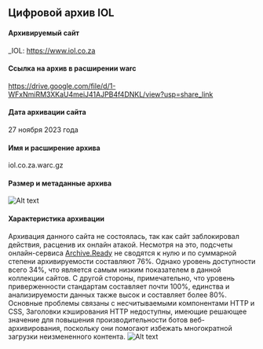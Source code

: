 ## Цифровой архив IOL

#### Архивируемый сайт
_IOL: https://www.iol.co.za

#### Ссылка на архив в расширении warc
https://drive.google.com/file/d/1-WFxNmiRM3XKaU4meiJ41AJPB4f4DNKL/view?usp=share_link

#### Дата архивации сайта
27 ноября 2023 года

#### Имя и расширение архива
iol.co.za.warc.gz

#### Размер и метаданные архива
![Alt text](<Снимок экрана 2023-12-14 в 15.40.29.png>)

#### Характеристика архивации
Архивация данного сайта не состоялась, так как сайт заблокировал действия, расценив их онлайн атакой. Несмотря на это, подсчеты онлайн-сервиса [Archive.Ready](https://archiveready.com) не сводятся к нулю  и по суммарной степени архивируемости составляют 76%. Однако уровень доступности  всего 34%, что является самым низким показателем в данной коллекции сайтов. С другой стороны, примечательно, что уровень приверженности стандартам составляет почти 100%, единства и анализируемости данных также высок и составляет более 80%. Основные проблемы связаны с несчитываемыми компонентами HTTP и CSS, Заголовки кэширования HTTP недоступны, имеющие решающее значение для повышения производительности ботов веб-архивирования, поскольку они помогают избежать многократной загрузки неизмененного контента.
![Alt text](<Снимок экрана 2023-12-18 в 18.37.33.png>)